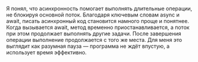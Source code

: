 Я понял, что асинхронность помогает выполнять длительные операции, не блокируя основной поток. Благодаря ключевым словам async и await, писать асинхронный код становится намного проще и понятнее. Когда вызывается await, метод временно приостанавливается, а поток при этом продолжает выполнять другие задачи. После завершения операции выполнение продолжается с того же места. Для меня это выглядит как разумная пауза — программа не ждёт впустую, а использует время эффективно.


